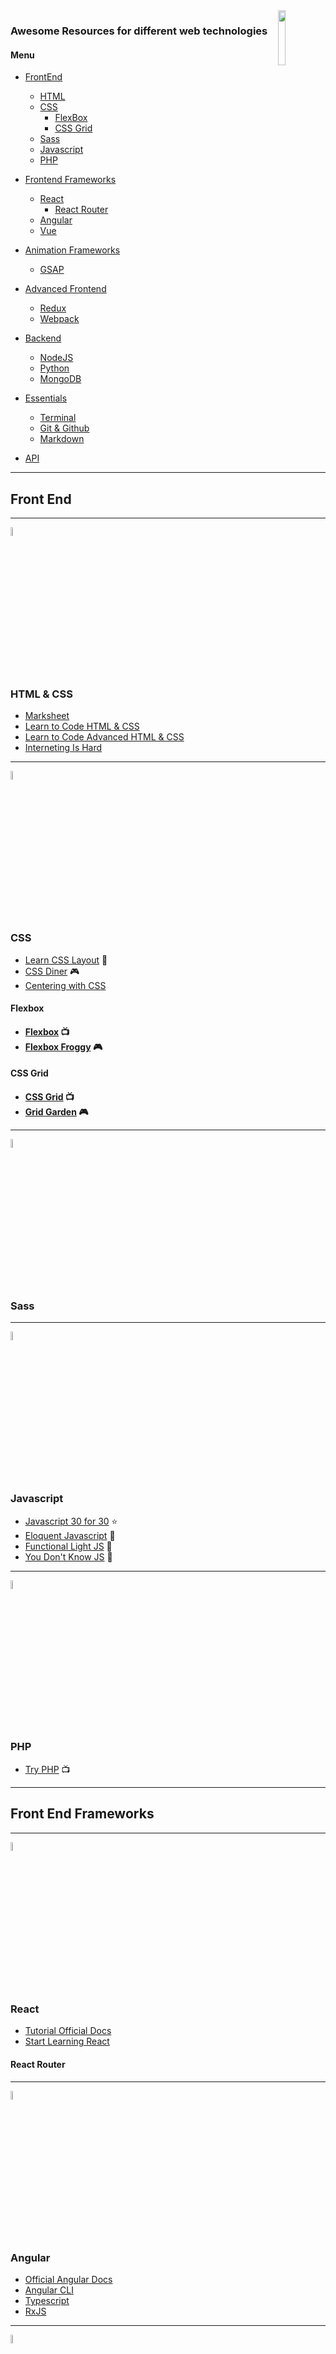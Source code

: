 <img align="right" src="./images/awesome.svg" width="15%">
<h3>Awesome Resources for different web technologies</h3>  

#### Menu

* <a href="#frontend">FrontEnd</a>

  * <a href="#html">HTML</a>
  * <a href="#css">CSS</a>
    * <a href="#flexbox">FlexBox</a>
    * <a href="#css-grid">CSS Grid</a>
  * <a href="#sass">Sass</a>
  * <a href="#javascript">Javascript</a>
  * <a href="#php">PHP</a>

* <a href="#frontend-frameworks">Frontend Frameworks</a>

  * <a href="#react">React</a>
    * <a href="#react-router">React Router</a>
  * <a href="#angular">Angular</a>
  * <a href="#vue">Vue</a>

* <a href="#animation-frameworks">Animation Frameworks</a>

  * <a href="#gsap">GSAP</a>

* <a href="#advanced-frontend">Advanced Frontend</a>

  * <a href="#redux">Redux</a>
  * <a href="#webpack">Webpack</a>

* <a href="#backend">Backend</a>

  * <a href="#nodejs">NodeJS</a>
  * <a href="#python">Python</a>
  * <a href="#mongodb">MongoDB</a>

* <a href="#essentials">Essentials</a>
  * <a href="#terminal">Terminal</a>
  * <a href="#git">Git & Github</a>
  * <a href="#markdown">Markdown</a>

* <a href="#API">API</a>

---

<h2 id="frontend">Front End</h2>  

---

<img  src="./images/html.svg" width="6%">
<h3 id="html">HTML & CSS</h3>  

* [Marksheet](http://marksheet.io/)
* [Learn to Code HTML & CSS](https://learn.shayhowe.com/html-css/)
* [Learn to Code Advanced HTML & CSS](https://learn.shayhowe.com/advanced-html-css/)
* [Interneting Is Hard](https://internetingishard.com/html-and-css/)

---

<img  src="./images/css.svg" width="6%">
<h3 id="css">CSS</h3>  

* [Learn CSS Layout](http://learnlayout.com/) 📖
* [CSS Diner](http://flukeout.github.io/) 🎮
* [Centering with CSS](https://codepen.io/shshaw/full/gEiDt)

<h4 id="flexbox">Flexbox<h4>

* [Flexbox](https://flexbox.io) 📺
* [Flexbox Froggy](http://flexboxfroggy.com/) 🎮

<h4 id="css-grid">CSS Grid<h4>  

* [CSS Grid](https://cssgrid.io) 📺
* [Grid Garden](http://cssgridgarden.com/) 🎮

---

<img  src="./images/sass.svg" width="6%">
<h3 id="sass">Sass</h3>  

---

<img  src="./images/javascript.svg" width="6%">
<h3 id="javascript">Javascript</h3>  

* [Javascript 30 for 30](https://javascript30.com/) ⭐
* [Eloquent Javascript](http://eloquentjavascript.net/) 📖
* [Functional Light JS](https://github.com/getify/Functional-Light-JS) 📖
* [You Don't Know JS](https://github.com/getify/You-Dont-Know-JS) 📖

---

<img  src="./images/php.svg" width="6%">
<h3 id="php">PHP</h3>  

* [Try PHP](https://www.codeschool.com/courses/try-php) 📺

---

<h2 id="frontend-frameworks">Front End Frameworks</h2>  

---

<img  src="./images/react.svg" width="6%">
<h3 id="react">React</h3>  

* [Tutorial Official Docs](https://reactjs.org/tutorial/tutorial.html)
* [Start Learning React](https://egghead.io/courses/start-learning-react)

<h4 id="react-router">React Router<h4>

---

<img  src="./images/angular.svg" width="6%">
<h3 id="angular">Angular</h3>  

* [Official Angular Docs](https://angular.io/)
* [Angular CLI](https://cli.angular.io/)
* [Typescript](https://www.typescriptlang.org)
* [RxJS](http://reactivex.io/rxjs/)
---

<img  src="./images/vue.svg" width="6%">
<h3 id="vue">Vue</h3>  

* [Learn Vue 2 Step by Step](https://laracasts.com/series/learn-vue-2-step-by-step) ⭐

---

<h2 id="animation-frameworks">Animation Frameworks</h2>

---

<img  src="./images/gsap.svg" width="6%">
<h3 id="gsap">GSAP</h3>  

---

<h2 id="advanced-frontend">Advanced Frontend</h2>

---

<img  src="./images/redux.svg" width="6%">
<h3 id="redux">Redux</h3>  

* [Redux Official Docs 📖](hhttps://redux.js.org/)
* [Getting Started with Redux 📺](https://egghead.io/courses/getting-started-with-redux)
* [Learn Redux](https://learnredux.com/) ⭐

---

<img  src="./images/webpack.svg" width="6%">
<h3 id="webpack">Webpack</h3>  

* [Learn Webpack 2 from scratch](https://www.udemy.com/learn-webpack-2-from-scratch/)

---

<h2 id="backend">Back End</h2>

---

<img  src="./images/nodejs.svg" width="6%">
<h3 id="nodejs">NodeJS & Express</h3>

* [Express Foundations](https://node.university/p/express-foundation)
* [NodeJS Async/Await](https://blog.risingstack.com/mastering-async-await-in-nodejs/)

---

<img  src="./images/python.svg" width="6%">
<h3 id="python">Python</h3>  

* [Try Python](https://www.codeschool.com/courses/try-python)
* [Learn Python the Hard Way](https://learnpythonthehardway.org/python3/)

---

<img src="./images/mongodb.svg" width="15%">
<h3 id="mongodb">MongoDB</h3>  

* [MongoDB Tutorials](https://docs.mongodb.com/tutorials/)
* [Mongo Shell](https://docs.mongodb.com/manual/reference/mongo-shell/)
* [Mongoose](http://mongoosejs.com/docs/guide.html)
* [MEAN App + RESTful API Heroku Tutorial](https://devcenter.heroku.com/articles/mean-apps-restful-api)

---

<h2 id="essentials">Essentials</h2>

---

<img  src="./images/terminal.svg" width="6%">
<h3 id="terminal">Terminal</h3>  

* [Command Line Power User](https://commandlinepoweruser.com/)
* [oh-my-zsh Git Shortcuts](https://github.com/robbyrussell/oh-my-zsh/blob/master/plugins/git/git.plugin.zsh)

---

<img  src="./images/git.svg" width="6%">
<h3 id="git">Git</h3>

* [Try Git](https://try.github.io)
* [How to use Git & Github](https://in.udacity.com/course/how-to-use-git-and-github--ud775)
* [Become a git guru](https://www.atlassian.com/git/tutorials)
* [Git Branching Model](http://nvie.com/posts/a-successful-git-branching-model/)
* [Git Merge vs. Git Rebase](https://www.derekgourlay.com/blog/git-when-to-merge-vs-when-to-rebase/)
* [Rewriting History](https://www.atlassian.com/git/tutorials/rewriting-history)
---

<img  src="./images/markdown.svg" width="6%">
<h3 id="markdown">Markdown</h3>

* [Mastering Markdown](https://masteringmarkdown.com/)

---
<h2 id="API">API's</h2>

* [Public API's](https://github.com/abhishekbanthia/Public-APIs)
